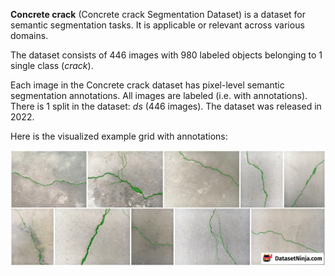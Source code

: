 **Concrete crack** (Concrete crack Segmentation Dataset) is a dataset for semantic segmentation tasks. It is applicable or relevant across various domains.

The dataset consists of 446 images with 980 labeled objects belonging to 1 single class (*crack*).

Each image in the Concrete crack dataset has pixel-level semantic segmentation annotations. All images are labeled (i.e. with annotations). There is 1 split in the dataset: *ds* (446 images). The dataset was released in 2022.

Here is the visualized example grid with annotations:

<img src="https://github.com/dataset-ninja/concrete-crack-segmentation-dataset/raw/main/visualizations/horizontal_grid.png">
